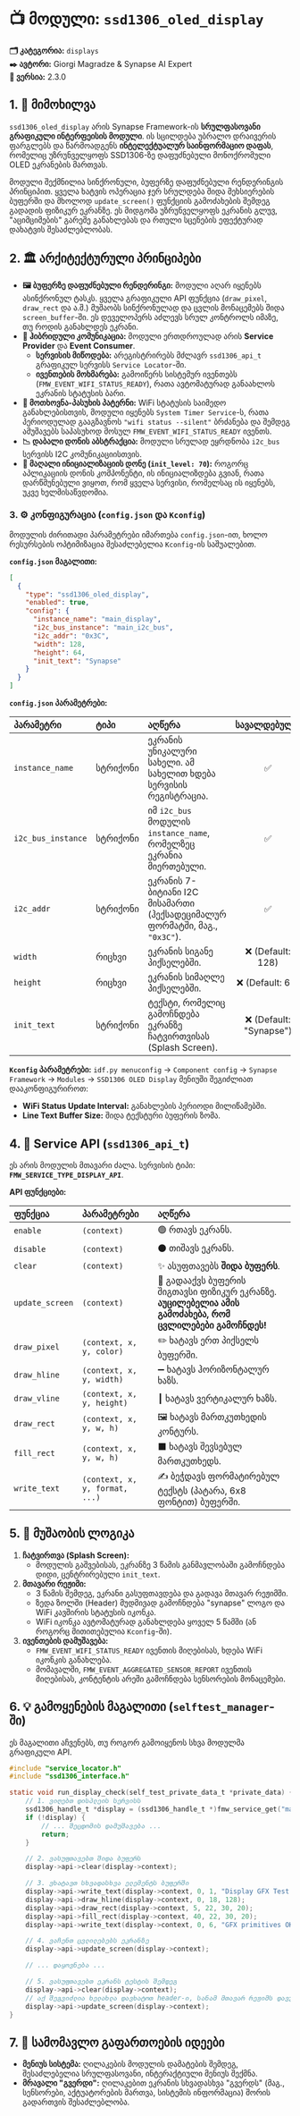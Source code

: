 # 📺 მოდული: `ssd1306_oled_display`

**🗂️ კატეგორია:** `displays`  
**✒️ ავტორი:** Giorgi Magradze & Synapse AI Expert  
**🔖 ვერსია:** 2.3.0

## 1. 📜 მიმოხილვა

`ssd1306_oled_display` არის Synapse Framework-ის **სრულფასოვანი გრაფიკული ინტერფეისის მოდული**. ის სცილდება უბრალო დრაივერის ფარგლებს და წარმოადგენს **ინტელექტუალურ საინფორმაციო დაფას**, რომელიც უზრუნველყოფს SSD1306-ზე დაფუძნებული მონოქრომული OLED ეკრანების მართვას.

მოდული შექმნილია სინქრონული, ბუფერზე დაფუძნებული რენდერინგის პრინციპით. ყველა ხატვის ოპერაცია ჯერ სრულდება შიდა მეხსიერების ბუფერში და მხოლოდ `update_screen()` ფუნქციის გამოძახების შემდეგ გადადის ფიზიკურ ეკრანზე. ეს მიდგომა უზრუნველყოფს ეკრანის გლუვ, "აციმციმების" გარეშე განახლებას და რთული სცენების ეფექტურად დახატვის შესაძლებლობას.

## 2. 🏛️ არქიტექტურული პრინციპები

- **🖼️ ბუფერზე დაფუძნებული რენდერინგი:** მოდული აღარ იყენებს ასინქრონულ ტასკს. ყველა გრაფიკული API ფუნქცია (`draw_pixel`, `draw_rect` და ა.შ.) მუშაობს სინქრონულად და ცვლის მონაცემებს შიდა `screen_buffer`-ში. ეს დეველოპერს აძლევს სრულ კონტროლს იმაზე, თუ როდის განახლდეს ეკრანი.
- **🤝 ჰიბრიდული კომუნიკაცია:** მოდული ერთდროულად არის **Service Provider** და **Event Consumer**.
  - **სერვისის მიწოდება:** არეგისტრირებს მძლავრ `ssd1306_api_t` გრაფიკულ სერვისს `Service Locator`-ში.
  - **ივენთების მოხმარება:** გამოიწერს სისტემურ ივენთებს (`FMW_EVENT_WIFI_STATUS_READY`), რათა ავტომატურად განაახლოს ეკრანის სტატუსის ბარი.
- **🔄 მოთხოვნა-პასუხის პატერნი:** WiFi სტატუსის საიმედო განახლებისთვის, მოდული იყენებს `System Timer Service`-ს, რათა პერიოდულად გააგზავნოს `"wifi status --silent"` ბრძანება და შემდეგ ამუშავებს საპასუხოდ მოსულ `FMW_EVENT_WIFI_STATUS_READY` ივენთს.
- **📉 დაბალი დონის აბსტრაქცია:** მოდული სრულად ეყრდნობა `i2c_bus` სერვისს I2C კომუნიკაციისთვის.
- **🚀 მაღალი ინიციალიზაციის დონე (`init_level: 70`):** როგორც აპლიკაციის დონის კომპონენტი, ის ინიციალიზდება გვიან, რათა დარწმუნებული ვიყოთ, რომ ყველა სერვისი, რომელსაც ის იყენებს, უკვე ხელმისაწვდომია.

### **3. ⚙️ კონფიგურაცია (`config.json` და `Kconfig`)**

მოდულის ძირითადი პარამეტრები იმართება `config.json`-ით, ხოლო რესურსების ოპტიმიზაცია შესაძლებელია `Kconfig`-ის საშუალებით.

**`config.json` მაგალითი:**

  ```json
  [
    {
      "type": "ssd1306_oled_display",
      "enabled": true,
      "config": {
        "instance_name": "main_display",
        "i2c_bus_instance": "main_i2c_bus",
        "i2c_addr": "0x3C",
        "width": 128,
        "height": 64,
        "init_text": "Synapse"
      }
    }
  ]
  ```

**`config.json` პარამეტრები:**

| პარამეტრი | ტიპი | აღწერა | სავალდებულო |
| :--- | :--- | :--- | :---: |
| `instance_name` | სტრიქონი | ეკრანის უნიკალური სახელი. ამ სახელით ხდება სერვისის რეგისტრაცია. | ✅ |
| `i2c_bus_instance` | სტრიქონი | იმ `i2c_bus` მოდულის `instance_name`, რომელზეც ეკრანია მიერთებული. | ✅ |
| `i2c_addr` | სტრიქონი | ეკრანის 7-ბიტიანი I2C მისამართი (ჰექსადეციმალურ ფორმატში, მაგ., `"0x3C"`). | ✅ |
| `width` | რიცხვი | ეკრანის სიგანე პიქსელებში. | ❌ (Default: 128) |
| `height` | რიცხვი | ეკრანის სიმაღლე პიქსელებში. | ❌ (Default: 64) |
| `init_text` | სტრიქონი | ტექსტი, რომელიც გამოჩნდება ეკრანზე ჩატვირთვისას (Splash Screen). | ❌ (Default: "Synapse") |

**`Kconfig` პარამეტრები:**
`idf.py menuconfig` -> `Component config` -> `Synapse Framework` -> `Modules` -> `SSD1306 OLED Display` მენიუში შეგიძლიათ დააკონფიგურიროთ:

- **WiFi Status Update Interval:** განახლების პერიოდი მილიწამებში.
- **Line Text Buffer Size:** შიდა ტექსტური ბუფერის ზომა.

## 4. 🔌 Service API (`ssd1306_api_t`)

ეს არის მოდულის მთავარი ძალა. სერვისის ტიპი: **`FMW_SERVICE_TYPE_DISPLAY_API`**.

**API ფუნქციები:**

| ფუნქცია | პარამეტრები | აღწერა |
| :--- | :--- | :--- |
| `enable` | `(context)` | 🟢 რთავს ეკრანს. |
| `disable` | `(context)` | ⚫ თიშავს ეკრანს. |
| `clear` | `(context)` | ✨ ასუფთავებს **შიდა ბუფერს**. |
| `update_screen` | `(context)` | 📲 გადააქვს ბუფერის შიგთავსი ფიზიკურ ეკრანზე. **აუცილებელია ამის გამოძახება, რომ ცვლილებები გამოჩნდეს!** |
| `draw_pixel` | `(context, x, y, color)` | ✏️ ხატავს ერთ პიქსელს ბუფერში. |
| `draw_hline` | `(context, x, y, width)` | ➖ ხატავს ჰორიზონტალურ ხაზს. |
| `draw_vline` | `(context, x, y, height)` | ┃ ხატავს ვერტიკალურ ხაზს. |
| `draw_rect` | `(context, x, y, w, h)` | 🖼️ ხატავს მართკუთხედის კონტურს. |
| `fill_rect` | `(context, x, y, w, h)` | ⬛ ხატავს შევსებულ მართკუთხედს. |
| `write_text` | `(context, x, y, format, ...)` | ✍️ ბეჭდავს ფორმატირებულ ტექსტს (პატარა, 6x8 ფონტით) ბუფერში. |

## 5. 🚀 მუშაობის ლოგიკა

1. **ჩატვირთვა (Splash Screen):**
    - მოდულის გაშვებისას, ეკრანზე 3 წამის განმავლობაში გამოჩნდება დიდი, ცენტრირებული `init_text`.
2. **მთავარი რეჟიმი:**
    - 3 წამის შემდეგ, ეკრანი გასუფთავდება და გადავა მთავარ რეჟიმში.
    - ზედა ზოლში (Header) მუდმივად გამოჩნდება "synapse" ლოგო და WiFi კავშირის სტატუსის იკონკა.
    - WiFi იკონკა ავტომატურად განახლდება ყოველ 5 წამში (ან როგორც მითითებულია `Kconfig`-ში).
3. **ივენთების დამუშავება:**
    - `FMW_EVENT_WIFI_STATUS_READY` ივენთის მიღებისას, ხდება WiFi იკონკის განახლება.
    - მომავალში, `FMW_EVENT_AGGREGATED_SENSOR_REPORT` ივენთის მიღებისას, კონტენტის არეში გამოჩნდება სენსორების მონაცემები.

## 6. 💡 გამოყენების მაგალითი (`selftest_manager`-ში)

ეს მაგალითი აჩვენებს, თუ როგორ გამოიყენოს სხვა მოდულმა გრაფიკული API.

```c
#include "service_locator.h"
#include "ssd1306_interface.h"

static void run_display_check(self_test_private_data_t *private_data) {
    // 1. ვიღებთ დისპლეის სერვისს
    ssd1306_handle_t *display = (ssd1306_handle_t *)fmw_service_get("main_display");
    if (!display) {
        // ... შეცდომის დამუშავება ...
        return;
    }

    // 2. ვასუფთავებთ შიდა ბუფერს
    display->api->clear(display->context);

    // 3. ვხატავთ სხვადასხვა ელემენტს ბუფერში
    display->api->write_text(display->context, 0, 1, "Display GFX Test:");
    display->api->draw_hline(display->context, 0, 18, 128);
    display->api->draw_rect(display->context, 5, 22, 30, 20);
    display->api->fill_rect(display->context, 40, 22, 30, 20);
    display->api->write_text(display->context, 0, 6, "GFX primitives OK!");

    // 4. ვაჩენთ ცვლილებებს ეკრანზე
    display->api->update_screen(display->context);

    // ... დაყოვნება ...

    // 5. ვასუფთავებთ ეკრანს ტესტის შემდეგ
    display->api->clear(display->context);
    // აქ შეგვიძლია ხელახლა დავხატოთ header-ი, სანამ მთავარ რეჟიმს დავუბრუნდებით
    display->api->update_screen(display->context);
}
```

## 7. 🚀 სამომავლო გაფართოების იდეები

- **მენიუს სისტემა:** ღილაკების მოდულის დამატების შემდეგ, შესაძლებელია სრულფასოვანი, ინტერაქტიული მენიუს შექმნა.
- **მრავალი "გვერდი":** ღილაკებით ეკრანის სხვადასხვა "გვერდს" (მაგ., სენსორები, აქტუატორების მართვა, სისტემის ინფორმაცია) შორის გადართვის შესაძლებლობა.
